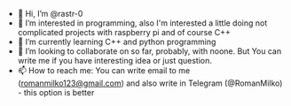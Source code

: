 - 👋 Hi, I’m @rastr-0
- 👀 I’m interested in programming, also I'm interested a little doing not complicated projects with raspberry pi and of course C++
- 🌱 I’m currently learning C++ and python programming
- 💞️ I’m looking to collaborate on so far, probably, with noone. But You can write me if you have interesting idea or just question.
- 📫 How to reach me: You can write email to me (romanmilko123@gmail.com) and also write in Telegram (@RomanMilko) - this option is better

<!---
rastr-0/rastr-0 is a ✨ special ✨ repository because its `README.md` (this file) appears on your GitHub profile.
You can click the Preview link to take a look at your changes.
--->
